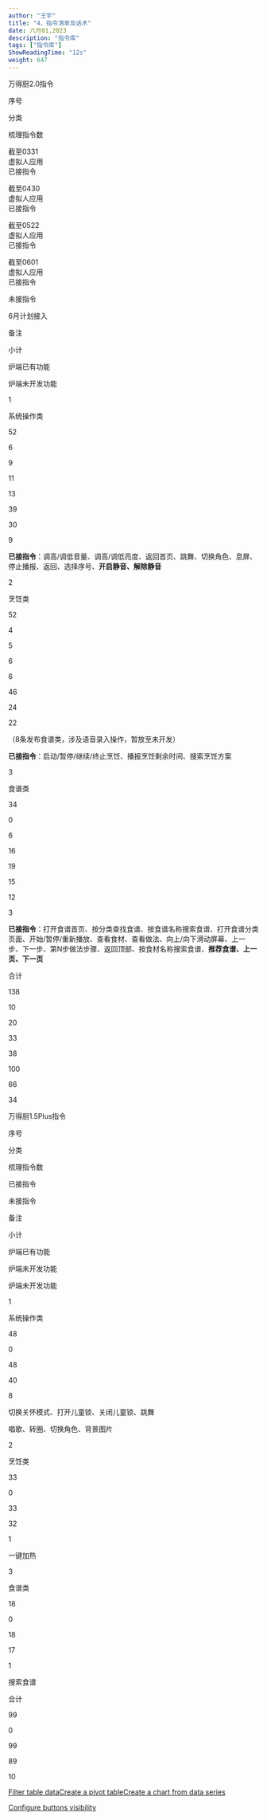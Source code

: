 ```yaml
---
author: "王宇"
title: "4、指令清单及话术"
date: 六月01,2023
description: "指令库"
tags: ["指令库"]
ShowReadingTime: "12s"
weight: 647
---
```

万得厨2.0指令

序号

分类

梳理指令数

截至0331  
虚拟人应用  
已接指令

截至0430  
虚拟人应用  
已接指令

截至0522  
虚拟人应用  
已接指令

截至0601  
虚拟人应用  
已接指令

未接指令

6月计划接入

备注

小计

炉端已有功能

炉端未开发功能

1

系统操作类

52

6

9

11

13

39

30

9

  

**已接指令**：调高/调低音量、调高/调低亮度、返回首页、跳舞、切换角色、息屏、停止播报、返回、选择序号、**开启静音、解除静音**

2

烹饪类

52

4

5

6

6

46

24

22

  

（8条发布食谱类，涉及语音录入操作，暂放至未开发）

**已接指令**：启动/暂停/继续/终止烹饪、播报烹饪剩余时间、搜索烹饪方案

3

食谱类

34

0

6

16

19

15

12

3

  

  
**已接指令**：打开食谱首页、按分类查找食谱、按食谱名称搜索食谱、打开食谱分类页面、开始/暂停/重新播放、查看食材、查看做法、向上/向下滑动屏幕、上一步、下一步、第N步做法步骤、返回顶部、按食材名称搜索食谱、**推荐食谱、上一页、下一页**

  

合计

138

10

20

33

38

100

66

34

  

  

万得厨1.5Plus指令

序号

分类

梳理指令数

已接指令

未接指令

备注

小计

炉端已有功能

炉端未开发功能

炉端未开发功能

1

系统操作类

48

0

48

40

8

切换关怀模式、打开儿童锁、关闭儿童锁、跳舞

唱歌、转圈、切换角色、背景图片

2

烹饪类

33

0

33

32

1

一键加热

3

食谱类

18

0

18

17

1

搜索食谱

  

合计

99

0

99

89

10

  

[Filter table data](#)[Create a pivot table](#)[Create a chart from data series](#)

[Configure buttons visibility](/users/tfac-settings.action)